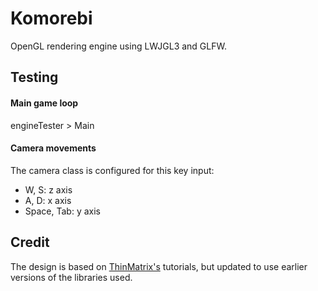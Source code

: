 # Komorebi

OpenGL rendering engine using LWJGL3 and GLFW.


## Testing

#### Main game loop
engineTester > Main

#### Camera movements
The camera class is configured for this key input:
- W, S: z axis
- A, D: x axis
- Space, Tab: y axis



## Credit

The design is based on [ThinMatrix's](https://www.youtube.com/user/ThinMatrix) tutorials, 
but updated to use earlier versions of the libraries used.
